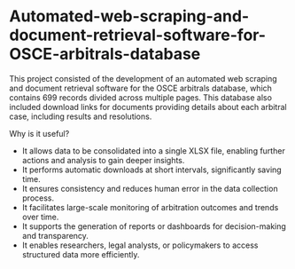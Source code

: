 # Automated-web-scraping-and-document-retrieval-software-for-OSCE-arbitrals-database
This project consisted of the development of an automated web scraping and document retrieval software for the OSCE arbitrals database, which contains 699 records divided across multiple pages. This database also included download links for documents providing details about each arbitral case, including results and resolutions.

Why is it useful?
- It allows data to be consolidated into a single XLSX file, enabling further actions and analysis to gain deeper insights.
- It performs automatic downloads at short intervals, significantly saving time.
- It ensures consistency and reduces human error in the data collection process.
- It facilitates large-scale monitoring of arbitration outcomes and trends over time.
- It supports the generation of reports or dashboards for decision-making and transparency.
- It enables researchers, legal analysts, or policymakers to access structured data more efficiently.


